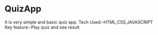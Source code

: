 # QuizApp
It is very simple and basic quiz app.
Tech Used:-HTML,CSS,JAVASCRIPT
Key feature:-Play quiz and see result
